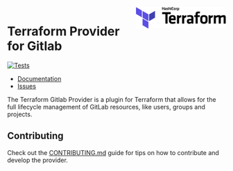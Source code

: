 <a href="https://terraform.io">
    <img src=".github/terraform_logo.svg" alt="Terraform logo" title="Terraform" align="right" height="50" />
</a>

# Terraform Provider for Gitlab

[![Tests](https://github.com/gitlabhq/terraform-provider-gitlab/actions/workflows/push.yml/badge.svg)](https://github.com/gitlabhq/terraform-provider-gitlab/actions/workflows/push.yml)

- [Documentation](https://www.terraform.io/docs/providers/gitlab/index.html)
- [Issues](https://github.com/gitlabhq/terraform-provider-gitlab/issues)

The Terraform Gitlab Provider is a plugin for Terraform that allows for the full lifecycle management of
GitLab resources, like users, groups and projects.

## Contributing

Check out the [CONTRIBUTING.md](/CONTRIBUTING.md) guide for tips on how to contribute and develop the provider.